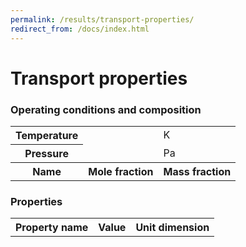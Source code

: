 ```yaml
---
permalink: /results/transport-properties/
redirect_from: /docs/index.html
---
```

# **Transport properties**
### **Operating conditions and composition**
<table class="table table-striped text-center" style="margin:auto"  id="input-table">
  <tbody>
    <tr>
      <th scope="row">Temperature <i class="fa-regular fa-temperature-three-quarters"></i></th>
      <td id="T"></td>
      <td>K</td>
    </tr>
    <tr>
      <th scope="row">Pressure <i class="fa-regular fa-gauge"></i></th>
      <td id="P"></td>
      <td>Pa</td>
    </tr>
    <tr>
      <th scope="row">Name <i class="fa-regular fa-atom"></i></th>
      <th >Mole fraction <i class="fa-regular fa-chart-pie"></i></th>
      <th >Mass fraction <i class="fa-regular fa-chart-pie"></i></th>
    </tr>
  </tbody>
</table>

### **Properties**
<table class="table table-striped text-center" style="margin:auto" id="output-table">
  <tbody>
    <tr>
      <th scope="row">Property name <i class="fa-regular fa-vial"></i></th>
      <th>Value <i class="fa-regular fa-chart-line"></i></th>
      <th>Unit dimension <i class="fa-regular fa-scale-balanced"></i></th>
    </tr>
  </tbody>
</table>